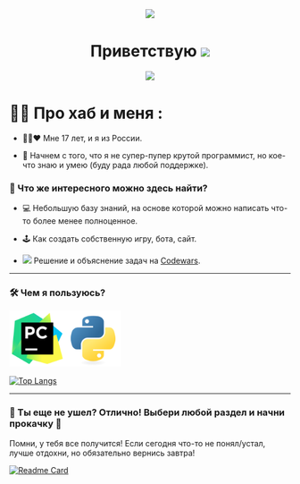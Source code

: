 <div id="header" align="center">
  <img src="https://media.giphy.com/media/v1.Y2lkPTc5MGI3NjExdWtseGpidXJpcDh6b2ZpYjUxcjV3MXJwaTljdDAxM2cyMGU0Z3Q4eCZlcD12MV9pbnRlcm5hbF9naWZfYnlfaWQmY3Q9Zw/5s7v0nLHerJE5gLfO7/giphy.gif" width="85"/>
  <h1>
    Приветствую
    <img src="https://media.giphy.com/media/hvRJCLFzcasrR4ia7z/giphy.gif" width="25px"/>
  </h1>
</div>

<div align="center">
  <img src="https://ucare.timepad.ru/40b5ef4c-de58-4f0d-a288-c56e2ff70400/poster_event_865512.jpg" width="700"/>
</div>


# :woman_technologist: Про хаб и меня :

- :white_heart::blue_heart::heart: Мне 17 лет, и я из России.

- :robot: Начнем с того, что я не супер-пупер крутой программист, но кое-что знаю и умею (буду рада любой поддержке).
  

### :monocle_face: Что же интересного можно здесь найти?

- :computer: Небольшую базу знаний, на основе которой можно написать что-то более менее полноценное.

- :joystick: Как создать собственную игру, бота, сайт.

- <img src="https://gitlab.com/uploads/-/system/project/avatar/34745097/codewars.png" width="17"/> Решение и объяснение задач на <a href="https://www.codewars.com/">Codewars</a>.

---

### :hammer_and_wrench: Чем я пользуюсь?
<img src="https://raw.githubusercontent.com/devicons/devicon/6910f0503efdd315c8f9b858234310c06e04d9c0/icons/pycharm/pycharm-original.svg" width="100"/><img src="https://raw.githubusercontent.com/devicons/devicon/6910f0503efdd315c8f9b858234310c06e04d9c0/icons/python/python-original.svg" width="100"/>

[![Top Langs](https://github-readme-stats.vercel.app/api/top-langs/?username=0va1ski)](https://github.com/0valski/github-readme-stats)

---


### :eyes: Ты еще не ушел? Отлично! Выбери любой раздел и начни прокачку :mechanical_arm: 
Помни, у тебя все получится! Если сегодня что-то не понял/устал, лучше отдохни, но обязательно вернись завтра!

[![Readme Card](https://github-readme-stats.vercel.app/api/pin/?username=0va1ski&repo=имя_репозитория)](https://github.com/0va1ski/github-readme-stats)
